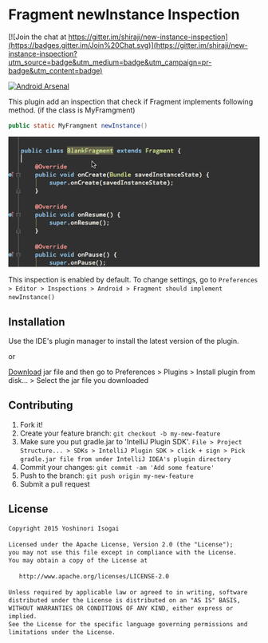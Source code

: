 # Fragment newInstance Inspection

[![Join the chat at https://gitter.im/shiraji/new-instance-inspection](https://badges.gitter.im/Join%20Chat.svg)](https://gitter.im/shiraji/new-instance-inspection?utm_source=badge&utm_medium=badge&utm_campaign=pr-badge&utm_content=badge)

[![Android Arsenal](https://img.shields.io/badge/Android%20Arsenal-Fragment%20newInstance%20Inspection-brightgreen.svg?style=flat)](http://android-arsenal.com/details/1/2348)

This plugin add an inspection that check if Fragment implements following method. (if the class is MyFramgment)

```MyFramgment.java
public static MyFramgment newInstance()
```

![screenshot](website/images/new_instance_inspection_screenshot.gif)

This inspection is enabled by default. To change settings, go to `Preferences > Editor > Inspections > Android > Fragment should implement newInstance()`

## Installation

Use the IDE's plugin manager to install the latest version of the plugin.

or

[Download](https://github.com/shiraji/new-instance-inspection/blob/master/new-instance-inspection.jar?raw=true) jar file and then go to Preferences > Plugins > Install plugin from disk... > Select the jar file you downloaded

## Contributing

1. Fork it!
2. Create your feature branch: `git checkout -b my-new-feature`
3. Make sure you put gradle.jar to 'IntelliJ Plugin SDK'. `File > Project Structure... > SDKs > IntelliJ Plugin SDK > click + sign > Pick gradle.jar file from under IntelliJ IDEA's plugin directory`
4. Commit your changes: `git commit -am 'Add some feature'`
5. Push to the branch: `git push origin my-new-feature`
6. Submit a pull request

## License

```
Copyright 2015 Yoshinori Isogai

Licensed under the Apache License, Version 2.0 (the "License");
you may not use this file except in compliance with the License.
You may obtain a copy of the License at

   http://www.apache.org/licenses/LICENSE-2.0

Unless required by applicable law or agreed to in writing, software
distributed under the License is distributed on an "AS IS" BASIS,
WITHOUT WARRANTIES OR CONDITIONS OF ANY KIND, either express or implied.
See the License for the specific language governing permissions and
limitations under the License.
```
